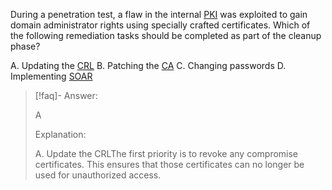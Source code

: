 
During a penetration test, a flaw in the internal [PKI](../../Glossary/PKI.md) was exploited to gain domain administrator rights using specially crafted certificates. Which of the following remediation tasks should be completed as part of the cleanup phase? 

A. Updating the [CRL](../../Glossary/CRL.md) 
B. Patching the [CA](../../Glossary/CA.md) 
C. Changing passwords 
D. Implementing [SOAR](../../Glossary/SOAR.md)

> [!faq]- Answer: 
> 
> A 
> 
> Explanation: 
> 
> A. Update the CRLThe first priority is to revoke any compromise certificates. This ensures that those certificates can no longer be used for unauthorized access.

